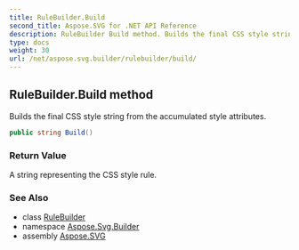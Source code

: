 ```yaml
---
title: RuleBuilder.Build
second_title: Aspose.SVG for .NET API Reference
description: RuleBuilder Build method. Builds the final CSS style string from the accumulated style attributes
type: docs
weight: 30
url: /net/aspose.svg.builder/rulebuilder/build/
---
```

## RuleBuilder.Build method

Builds the final CSS style string from the accumulated style attributes.

```csharp
public string Build()
```

### Return Value

A string representing the CSS style rule.

### See Also

* class [RuleBuilder](../)
* namespace [Aspose.Svg.Builder](../../../aspose.svg.builder/)
* assembly [Aspose.SVG](../../../)
